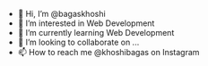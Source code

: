 - 👋 Hi, I’m @bagaskhoshi
- 👀 I’m interested in Web Development
- 🌱 I’m currently learning Web Development
- 💞️ I’m looking to collaborate on ...
- 📫 How to reach me @khoshibagas on Instagram

<!---
bagaskhoshi/bagaskhoshi is a ✨ special ✨ repository because its `README.md` (this file) appears on your GitHub profile.
You can click the Preview link to take a look at your changes.
--->
